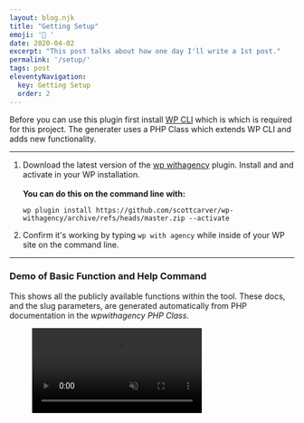 ```yaml
---
layout: blog.njk
title: "Getting Setup"
emoji: '🧰 '
date: 2020-04-02
excerpt: "This post talks about how one day I'll write a 1st post."
permalink: '/setup/'
tags: post
eleventyNavigation:
  key: Getting Setup
  order: 2
---
```


Before you can use this plugin first install [WP CLI](https://wp-cli.org/) which is which is required for this project. The generater uses a PHP Class which extends WP CLI and adds new functionality.

---

1. Download the latest version of the [wp withagency](https://github.com/scottcarver/wp-withagency) plugin. Install and and activate in your WP installation.
\
\
**You can do this on the command line with:** <br /><div class="longcode">`wp plugin install https://github.com/scottcarver/wp-withagency/archive/refs/heads/master.zip --activate`</div>

2. Confirm it's working by typing `wp with agency` while inside of your WP site on the command line.

---

### Demo of Basic Function and Help Command
This shows all the publicly available functions within the tool. These docs, and the slug parameters, are generated automatically from PHP documentation in the *wpwithagency PHP Class*.

<figure class="player">
<video autoplay loop muted playsinline controls>
  <source src="/images/video-intro.mov" type="video/mp4">
</video>
</figure>